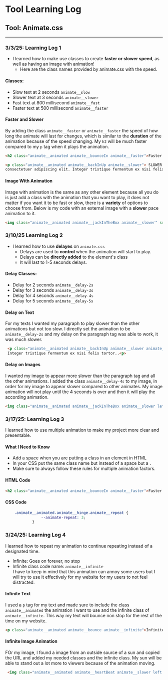 # Tool Learning Log

## Tool: Animate.css

---

### 3/3/25: Learning Log 1
 * I learned how to make use classes to create **faster or slower speed**, as well as having an image with animation!
    *   Here are the class names provided by animate.css with the speed.
#### Classes:
 * Slow text at 2 seconds `animate__slow`
 * Slower text at 3 seconds `animate__slower`
 * Fast text at 800 millisecond `animate__fast`
 * Faster text at 500 millisecond `animate__faster`
#### Faster and Slower

By adding the class `animate__faster` or `animate__faster` the speed of how long the animate will last for changes, which is similar to the **duration** of the animation because of the speed changing. My `h2` will be much faster compared to my `p` tag when it plays the animation.

```HTML
<h2 class="animate__animated animate__bounceIn animate__faster">Faster heading</h2>

<p class="animate__animated animate__backInUp animate__slower"> SLOWER TEXT Lorem ipsum odor amet,
consectetuer adipiscing elit. Integer tristique fermentum ex nisi felis tortor arcu accumsan..</p>
```

#### Image With Animation
Image with animation is the same as any other element because all you do is just add a class with the animation that you want to play, it does not matter if you want it to be fast or slow, there is a **variety** of options to choose from. Below is my code with an external image with a **slower** pace animation to it.
```HTML
<img class="animate__animated animate__jackInTheBox animate__slower" src="https://static.vecteezy.com/system/resources/thumbnails/018/742/203/small_2x/3d-minimal-world-cartoon-globe-3d-illustration-free-png.png" id="world" alt="" />
```

### 3/10/25 Learning Log 2
 * I learned how to use **delayes** on `animate.css`
   *    Delays are used to **control** when the animation will start to play.
   *    Delays can be **directly added** to the element's class
   *    It will last to 1-5 seconds delays.
#### Delay Classes:
 * Delay for 2 seconds `animate__delay-2s`
 * Delay for 3 seconds `animate__delay-3s`
 * Delay for 4 seconds `animate__delay-4s`
 * Delay for 5 seconds `animate__delay-5s`
#### Delay on Text
For my texts I wanted my paragraph to play slower than the other animations but not too slow. I directly set the animation to be `animate__delay-2s` and my delay on the paragraph tag was able to work, it was much slower.
```HTML
 <p class="animate__animated animate__backInUp animate__slower animate__delay-2s center"> SLOWER TEXT Lorem ipsum odor amet, consectetuer adipiscing elit.
 Integer tristique fermentum ex nisi felis tortor..<p>
```
#### Delay on Images
I wanted my image to appear more slower than the paragraph tag and all the other animations. I added the class `animate__delay-4s` to my image, in order for my image to appear slower compared to other animates. My image animation will not play until the 4 seconds is over and then it will play the according animation.
```HTML
<img class="animate__animated animate__jackInTheBox animate__slower left animate__delay-4s" src="https://static.vecteezy.com/system/resources/thumbnails/018/742/203/small_2x/3d-minimal-world-cartoon-globe-3d-illustration-free-png.png" id="world" alt="" />
```
### 3/17/25: Learning Log 3
I learned how to use multiple animation to make my project more clear and presentable. 
#### What I Need to Know
 * Add a space when you are putting a class in an element in HTML
 * In your CSS put the same class name but instead of a space but a `.`
 * Make sure to always follow these rules for multiple animation factors.
#### HTML Code

```HTML
<h2 class="animate__animated animate__bounceIn animate__faster">Faster heading</h2>
```
#### CSS Code

```CSS
    .animate__animated.animate__hinge.animate__repeat {
                --animate-repeat: 3;
            }
```

### 3/24/25: Learning Log 4
I learned how to repeat my animation to continue repeating instead of a designated time.
 * Infinite: Goes on forever, no stop
 * Infinite class code name: `animate__infinite`                
I have to keep in mind that this animation can annoy some users but I will try to use it effectively for my website for my users to not feel distracted.

#### Infinite Text
I used a `p` tag for my text and made sure to include the class `animate__animated` the animation I want to use and the infinite class of `animate__infinite`. This way my text will bounce non stop for the rest of the time on my website.
```HTML
<p class="animate__animated animate__bounce animate__infinite">Infinite text</p>
```
#### Infinite Image Animation
FOr my image, I found a image from an outside source of a sun and copied the URL and added my needed classes and the infinite class. My sun will be able to stand out a lot more to viewers because of the animation moving.
```HTML
 <img class="animate__animated animate__heartBeat animate__slower left animate__infinite sun" src="https://static.vecteezy.com/system/resources/previews/047/463/682/non_2x/cartoon-sun-transparent-background-free-png.png" id="sun" alt="sun" />
```

<!--

* Links you used today (websites, videos, etc)
* Things you tried, progress you made, etc
* Challenges, a-ha moments, etc
* Questions you still have
* What you're going to try next
-->
